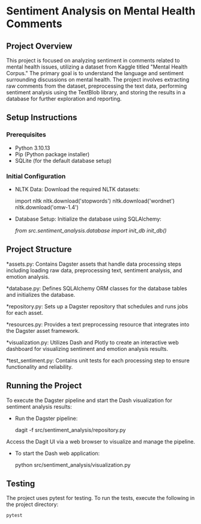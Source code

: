 # Sentiment Analysis on Mental Health Comments

## Project Overview

This project is focused on analyzing sentiment in comments related to mental health issues, utilizing a dataset from Kaggle titled "Mental Health Corpus." The primary goal is to understand the language and sentiment surrounding discussions on mental health. The project involves extracting raw comments from the dataset, preprocessing the text data, performing sentiment analysis using the TextBlob library, and storing the results in a database for further exploration and reporting. 

## Setup Instructions

### Prerequisites

* Python 3.10.13
* Pip (Python package installer)
* SQLite (for the default database setup)

### Initial Configuration

* NLTK Data: Download the required NLTK datasets: 

    import nltk
    nltk.download('stopwords')
    nltk.download('wordnet')
    nltk.download('omw-1.4')

* Database Setup: Initialize the database using SQLAlchemy:

    *from src.sentiment_analysis.database import init_db*
    *init_db()*

## Project Structure

*assets.py: Contains Dagster assets that handle data processing steps including loading raw data, preprocessing text, sentiment analysis, and emotion analysis.

*database.py: Defines SQLAlchemy ORM classes for the database tables and initializes the database.

*repository.py: Sets up a Dagster repository that schedules and runs jobs for each asset.

*resources.py: Provides a text preprocessing resource that integrates into the Dagster asset framework.

*visualization.py: Utilizes Dash and Plotly to create an interactive web dashboard for visualizing sentiment and emotion analysis results.

*test_sentiment.py: Contains unit tests for each processing step to ensure functionality and reliability.

## Running the Project

To execute the Dagster pipeline and start the Dash visualization for sentiment analysis results:

* Run the Dagster pipeline:

    dagit -f src/sentiment_analysis/repository.py

Access the Dagit UI via a web browser to visualize and manage the pipeline.

* To start the Dash web application:

    python src/sentiment_analysis/visualization.py

## Testing

The project uses pytest for testing. To run the tests, execute the following in the project directory:

    pytest
    
